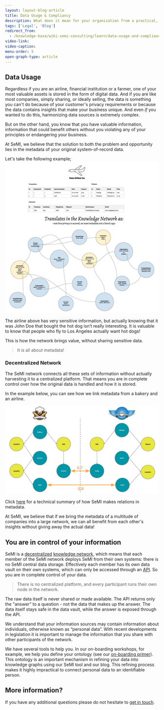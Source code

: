 ```yaml
---
layout: layout-blog-article
title: Data Usage & Compliancy
description: What does it mean for your organization from a practical, safety and compliance point of view when you use SeMI?
tags: ['Legal', 'Blog']
redirect_from:
  - /knowledge-base/wiki-semi-consulting/learn/data-usage-and-compliancy/
video-link:
video-caption:
menu-order: 5
open-graph-type: article
---
```


## Data Usage

Regardless if you are an airline, financial institution or a farmer, one of your most valuable assets is stored in the form of digital data. And if you are like most companies, simply sharing, or ideally selling, the data is something you can't do because of your customer's privacy requirements or because the data contains insights that make your business unique. And even <em>if</em> you wanted to do this, harmonizing data sources is extremely complex.

But on the other hand, you know that you have valuable information, information that could benefit others without you violating any of your principles or endangering your business.

At SeMI, we believe that the solution to both the problem and opportunity lies in the metadata of your original system-of-record data.

Let's take the following example;
![Some Airliner Inc.](/img/SeMI-some-airliner-inc.jpg)

The airline above has very sensitive information, but actually knowing that it was John Doe that bought the hot dog isn’t really interesting. It is valuable to know that people who fly to Los Angeles actually want hot dogs!

This is how the network brings value, without sharing sensitive data.

> It is all about metadata!

### Decentralized Network

The SeMI network connects all these sets of information without actually harvesting it to a centralized platform. That means you are in complete control over how the original data is handled and how it is stored.

In the example below, you can see how we link metadata from a bakery and an airline.

![some airliner inc and some bakery inc](/img/SeMI-some-airliner-inc_and_some-bakeryinc.jpg)

<section class="callout">
    Click <a href="/blog/technology-summary/">here</a> for a technical summary of how SeMI makes relations in metadata.
</section>

At SeMI, we believe that if we bring the metadata of a multitude of companies into a large network, we can all benefit from each other's insights without giving away the actual data!

## You are in control of your information

SeMI is a [decentralized](/service-manual/nomenclature/#dn) [knowledge network](/service-manual/nomenclature/#kn), which means that each member of the SeMI network deploys SeMI from their own systems: there is no SeMI central data storage. Effectively each member has its own data vault on their own systems, which can only be accessed through an [API](/service-manual/nomenclature/#api). So you are in complete control of your data.

> There is no centralized platform, and every participant runs their own node in the network.

The raw data itself is never shared or made available.  The API returns only the "answer" to a question - not the data that makes up the answer. The data itself stays safe in the data vault, while the answer is exposed through the API.

We understand that your information sources may contain information about individuals, otherwise known as “personal data”. With recent developments in legislation it is important to manage the information that you share with other participants of the network.

We have several tools to help you. In our on-boarding workshops, for example, we help you define your ontology (see our [on-boarding primer](/blog/onboarding-brief/)). This ontology is an important mechanism in refining your data into knowledge graphs using our SeMI tool and our blog. This refining process makes it highly impractical to connect personal data to an identifiable person.

## More information?
If you have any additional questions please do not hesitate to [get in touch](/contact/).
